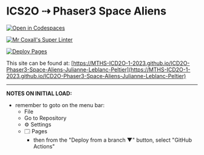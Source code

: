 # ICS2O ⇢ Phaser3 Space Aliens

[![Open in Codespaces](https://classroom.github.com/assets/launch-codespace-7f7980b617ed060a017424585567c406b6ee15c891e84e1186181d67ecf80aa0.svg)](https://classroom.github.com/open-in-codespaces?assignment_repo_id=14686709)

[![Mr Coxall's Super Linter](https://github.com/MTHS-ICD2O-1-2023/ICD2O-Phaser3-Space-Aliens-Julianne-Leblanc-Peltier/workflows/Mr%20Coxall's%20Super%20Linter/badge.svg)](https://github.com/MTHS-ICD2O-1-2023/ICD2O-Phaser3-Space-Aliens-Julianne-Leblanc-Peltier/actions)

[![Deploy Pages](https://github.com/MTHS-ICD2O-1-2023/ICD2O-Phaser3-Space-Aliens-Julianne-Leblanc-Peltier/workflows/Deploy%20Pages/badge.svg)](https://github.com/MTHS-ICD2O-1-2023/ICD2O-Phaser3-Space-Aliens-Julianne-Leblanc-Peltier/actions)

This site can be found at: [https://MTHS-ICD2O-1-2023.github.io/ICD2O-Phaser3-Space-Aliens-Julianne-Leblanc-Peltier](https://MTHS-ICD2O-1-2023.github.io/ICD2O-Phaser3-Space-Aliens-Julianne-Leblanc-Peltier)

---

**NOTES ON INITIAL LOAD:**
- remember to goto on the menu bar:
  - File
  - Go to Repository
  - ⚙ Settings
  - 🗔 Pages
    - then from the "Deploy from a branch ▼" button, select "GitHub Actions"
